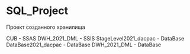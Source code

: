 # SQL_Project
Проект созданного хранилища

CUB - SSAS
DWH_2021_DML - SSIS
StageLevel2021_dacpac - DataBase
DataBase2021_dacpac - DataBase
DWH_2021_DML - DataBase
